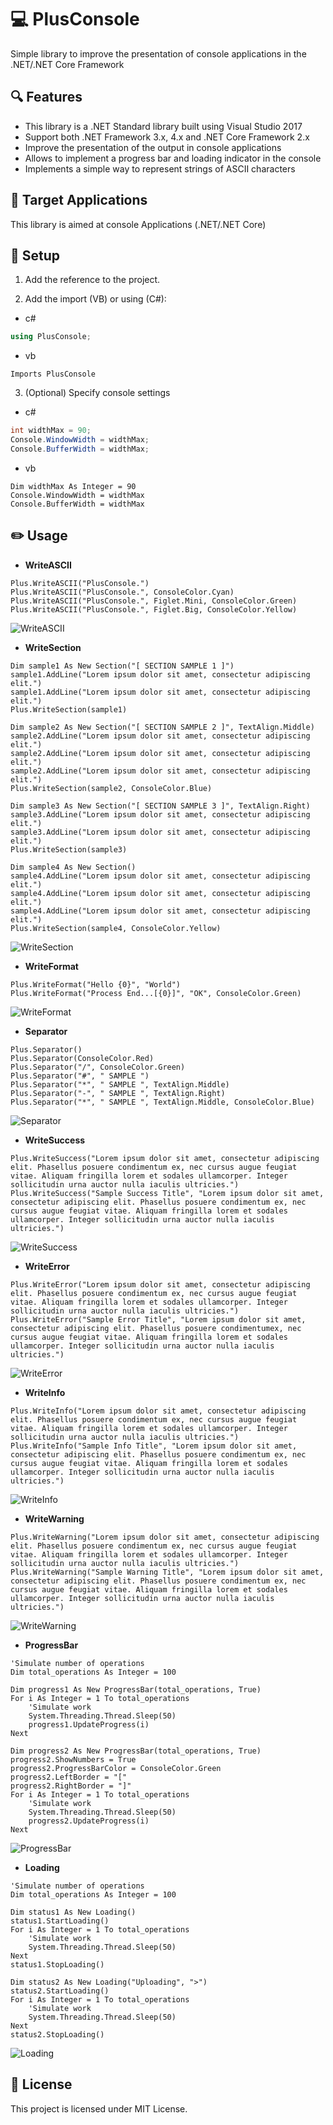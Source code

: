 # :computer: PlusConsole
Simple library to improve the presentation of console applications in the .NET/.NET Core Framework

## :mag: Features
- This library is a .NET Standard library built using Visual Studio 2017
- Support both .NET Framework 3.x, 4.x and .NET Core Framework 2.x
- Improve the presentation of the output in console applications
- Allows to implement a progress bar and loading indicator in the console
- Implements a simple way to represent strings of ASCII characters

## :pushpin: Target Applications
This library is aimed at console Applications (.NET/.NET Core)
   
## :wrench: Setup
1. Add the reference to the project.

2. Add the import (VB) or using (C#):
- c#
```csharp
using PlusConsole;
```
- vb
```vbnet
Imports PlusConsole
```
3. (Optional) Specify console settings
- c#
```csharp
int widthMax = 90;
Console.WindowWidth = widthMax;
Console.BufferWidth = widthMax;
```
- vb
```vbnet
Dim widthMax As Integer = 90
Console.WindowWidth = widthMax
Console.BufferWidth = widthMax
```

## :pencil2: Usage

- **WriteASCII**
```vbnet
Plus.WriteASCII("PlusConsole.")
Plus.WriteASCII("PlusConsole.", ConsoleColor.Cyan)
Plus.WriteASCII("PlusConsole.", Figlet.Mini, ConsoleColor.Green)
Plus.WriteASCII("PlusConsole.", Figlet.Big, ConsoleColor.Yellow)      
```
![WriteASCII](https://user-images.githubusercontent.com/25779434/66510459-51340800-ea92-11e9-941a-e28862fd5c1a.png)

- **WriteSection**
```vbnet
Dim sample1 As New Section("[ SECTION SAMPLE 1 ]")
sample1.AddLine("Lorem ipsum dolor sit amet, consectetur adipiscing elit.")
sample1.AddLine("Lorem ipsum dolor sit amet, consectetur adipiscing elit.")
Plus.WriteSection(sample1)

Dim sample2 As New Section("[ SECTION SAMPLE 2 ]", TextAlign.Middle)
sample2.AddLine("Lorem ipsum dolor sit amet, consectetur adipiscing elit.")
sample2.AddLine("Lorem ipsum dolor sit amet, consectetur adipiscing elit.")
sample2.AddLine("Lorem ipsum dolor sit amet, consectetur adipiscing elit.")
Plus.WriteSection(sample2, ConsoleColor.Blue)

Dim sample3 As New Section("[ SECTION SAMPLE 3 ]", TextAlign.Right)
sample3.AddLine("Lorem ipsum dolor sit amet, consectetur adipiscing elit.")
sample3.AddLine("Lorem ipsum dolor sit amet, consectetur adipiscing elit.")
Plus.WriteSection(sample3)

Dim sample4 As New Section()
sample4.AddLine("Lorem ipsum dolor sit amet, consectetur adipiscing elit.")
sample4.AddLine("Lorem ipsum dolor sit amet, consectetur adipiscing elit.")
sample4.AddLine("Lorem ipsum dolor sit amet, consectetur adipiscing elit.")
Plus.WriteSection(sample4, ConsoleColor.Yellow)    
```
![WriteSection](https://user-images.githubusercontent.com/25779434/68891287-c2905780-06dd-11ea-9a77-a9355663cbd8.png)

- **WriteFormat**
```vbnet
Plus.WriteFormat("Hello {0}", "World")
Plus.WriteFormat("Process End...[{0}]", "OK", ConsoleColor.Green)
```
![WriteFormat](https://user-images.githubusercontent.com/25779434/68892433-451a1680-06e0-11ea-8d48-3c0c36d68927.png)

- **Separator**
```vbnet
Plus.Separator()
Plus.Separator(ConsoleColor.Red)
Plus.Separator("/", ConsoleColor.Green)
Plus.Separator("#", " SAMPLE ")
Plus.Separator("*", " SAMPLE ", TextAlign.Middle)
Plus.Separator("-", " SAMPLE ", TextAlign.Right)
Plus.Separator("*", " SAMPLE ", TextAlign.Middle, ConsoleColor.Blue)      
```
![Separator](https://user-images.githubusercontent.com/25779434/66511455-31054880-ea94-11e9-93a7-c076c216e5f2.png)

- **WriteSuccess**
```vbnet
Plus.WriteSuccess("Lorem ipsum dolor sit amet, consectetur adipiscing elit. Phasellus posuere condimentum ex, nec cursus augue feugiat vitae. Aliquam fringilla lorem et sodales ullamcorper. Integer sollicitudin urna auctor nulla iaculis ultricies.")
Plus.WriteSuccess("Sample Success Title", "Lorem ipsum dolor sit amet, consectetur adipiscing elit. Phasellus posuere condimentum ex, nec cursus augue feugiat vitae. Aliquam fringilla lorem et sodales ullamcorper. Integer sollicitudin urna auctor nulla iaculis ultricies.")     
```
![WriteSuccess](https://user-images.githubusercontent.com/25779434/66511664-95c0a300-ea94-11e9-950b-eb1231406c2d.png)

- **WriteError**
```vbnet
Plus.WriteError("Lorem ipsum dolor sit amet, consectetur adipiscing elit. Phasellus posuere condimentum ex, nec cursus augue feugiat vitae. Aliquam fringilla lorem et sodales ullamcorper. Integer sollicitudin urna auctor nulla iaculis ultricies.")
Plus.WriteError("Sample Error Title", "Lorem ipsum dolor sit amet, consectetur adipiscing elit. Phasellus posuere condimentumex, nec cursus augue feugiat vitae. Aliquam fringilla lorem et sodales ullamcorper. Integer sollicitudin urna auctor nulla iaculis ultricies.")
```
![WriteError](https://user-images.githubusercontent.com/25779434/66511835-f4861c80-ea94-11e9-8f13-e662383bcea4.png)

- **WriteInfo**
```vbnet
Plus.WriteInfo("Lorem ipsum dolor sit amet, consectetur adipiscing elit. Phasellus posuere condimentum ex, nec cursus augue feugiat vitae. Aliquam fringilla lorem et sodales ullamcorper. Integer sollicitudin urna auctor nulla iaculis ultricies.")
Plus.WriteInfo("Sample Info Title", "Lorem ipsum dolor sit amet, consectetur adipiscing elit. Phasellus posuere condimentum ex, nec cursus augue feugiat vitae. Aliquam fringilla lorem et sodales ullamcorper. Integer sollicitudin urna auctor nulla iaculis ultricies.")
```
![WriteInfo](https://user-images.githubusercontent.com/25779434/68891703-a214cd00-06de-11ea-962b-fc9b16b3f059.png)

- **WriteWarning**
```vbnet
Plus.WriteWarning("Lorem ipsum dolor sit amet, consectetur adipiscing elit. Phasellus posuere condimentum ex, nec cursus augue feugiat vitae. Aliquam fringilla lorem et sodales ullamcorper. Integer sollicitudin urna auctor nulla iaculis ultricies.")
Plus.WriteWarning("Sample Warning Title", "Lorem ipsum dolor sit amet, consectetur adipiscing elit. Phasellus posuere condimentum ex, nec cursus augue feugiat vitae. Aliquam fringilla lorem et sodales ullamcorper. Integer sollicitudin urna auctor nulla iaculis ultricies.")
```
![WriteWarning](https://user-images.githubusercontent.com/25779434/68891784-ccff2100-06de-11ea-914d-c7813628e1d1.png)

- **ProgressBar**
```vbnet
'Simulate number of operations
Dim total_operations As Integer = 100

Dim progress1 As New ProgressBar(total_operations, True)
For i As Integer = 1 To total_operations
    'Simulate work
    System.Threading.Thread.Sleep(50)
    progress1.UpdateProgress(i)
Next

Dim progress2 As New ProgressBar(total_operations, True)
progress2.ShowNumbers = True
progress2.ProgressBarColor = ConsoleColor.Green
progress2.LeftBorder = "["
progress2.RightBorder = "]"
For i As Integer = 1 To total_operations
    'Simulate work
    System.Threading.Thread.Sleep(50)
    progress2.UpdateProgress(i)
Next
```
![ProgressBar](https://user-images.githubusercontent.com/25779434/68892653-b0fc7f00-06e0-11ea-9077-d0bb74c6020f.png)

- **Loading**
```vbnet
'Simulate number of operations
Dim total_operations As Integer = 100

Dim status1 As New Loading()
status1.StartLoading()
For i As Integer = 1 To total_operations
    'Simulate work
    System.Threading.Thread.Sleep(50)
Next
status1.StopLoading()

Dim status2 As New Loading("Uploading", ">")
status2.StartLoading()
For i As Integer = 1 To total_operations
    'Simulate work
    System.Threading.Thread.Sleep(50)
Next
status2.StopLoading()
```
![Loading](https://user-images.githubusercontent.com/25779434/68892957-5dd6fc00-06e1-11ea-92a5-a84d7c3ab15d.png)

## :memo: License
This project is licensed under MIT License.
